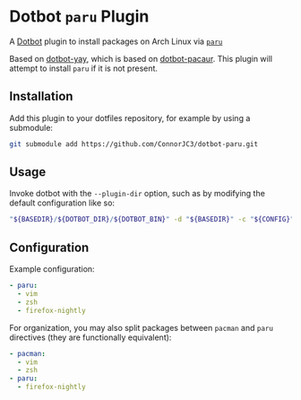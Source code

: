 # Dotbot `paru` Plugin

A [Dotbot](https://github.com/anishathalye/dotbot) plugin to install packages on Arch Linux via [`paru`](https://github.com/Morganamilo/paru)

Based on [dotbot-yay](https://github.com/alexwh/dotbot-yay), which is based on [dotbot-pacaur](https://github.com/ajlende/dotbot-pacaur). This plugin will attempt to install `paru` if it is not present.

## Installation

Add this plugin to your dotfiles repository, for example by using a submodule:

```bash
git submodule add https://github.com/ConnorJC3/dotbot-paru.git
```

## Usage

Invoke dotbot with the `--plugin-dir` option, such as by modifying the default configuration like so:

```bash
"${BASEDIR}/${DOTBOT_DIR}/${DOTBOT_BIN}" -d "${BASEDIR}" -c "${CONFIG}" --plugin-dir "${BASEDIR}/dotbot-paru" "${@}"
```

## Configuration

Example configuration:

```yaml
- paru:
  - vim
  - zsh
  - firefox-nightly
```

For organization, you may also split packages between `pacman` and `paru` directives (they are functionally equivalent):

```yaml
- pacman:
  - vim
  - zsh
- paru:
  - firefox-nightly
```
